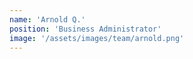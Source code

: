 ```yaml
---
name: 'Arnold Q.'
position: 'Business Administrator'
image: '/assets/images/team/arnold.png'
---
```

